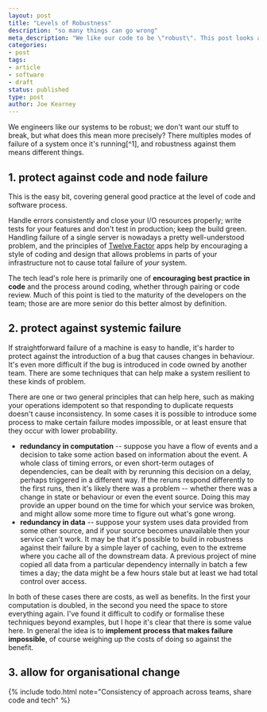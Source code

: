 ```yaml
---
layout: post
title: "Levels of Robustness"
description: "so many things can go wrong"
meta_description: "We like our code to be \"robust\". This post looks at different failure modes against which a system needs to be protected"
categories:
- post
tags:
- article
- software
- draft
status: published
type: post
author: Joe Kearney
---
```


We engineers like our systems to be robust; we don't want our stuff to break, but what does this mean more precisely? There multiples modes of failure of a system once it's running[^1], and robustness against them means different things.

## 1. protect against code and node failure

This is the easy bit, covering general good practice at the level of code and software process.

Handle errors consistently and close your I/O resources properly; write tests for your features and don't test in production; keep the build green. Handling failure of a single server is nowadays a pretty well-understood problem, and the principles of [Twelve Factor][12-factor] apps help by encouraging a style of coding and design that allows problems in parts of your infrastructure not to cause total failure of _your_ system.

The tech lead's role here is primarily one of **encouraging best practice in code** and the process around coding, whether through pairing or code review. Much of this point is tied to the maturity of the developers on the team; those are are more senior do this better almost by definition.

## 2. protect against systemic failure

If straightforward failure of a machine is easy to handle, it's harder to protect against the introduction of a bug that causes changes in behaviour. It's even more difficult if the bug is introduced in code owned by another team. There are some techniques that can help make a system resilient to these kinds of problem.

There are one or two general principles that can help here, such as making your operations idempotent so that responding to duplicate requests doesn't cause inconsistency. In some cases it is possible to introduce some process to make certain failure modes impossible, or at least ensure that they occur with lower probability.

* **redundancy in computation** -- suppose you have a flow of events and a decision to take some action based on information about the event. A whole class of timing errors, or even short-term outages of dependencies, can be dealt with by rerunning this decision on a delay, perhaps triggered in a different way. If the reruns respond differently to the first runs, then it's likely there was a problem -- whether there was a change in state or behaviour or even the event source. Doing this may provide an upper bound on the time for which your service was broken, and might allow some more time to figure out what's gone wrong.
* **redundancy in data** -- suppose your system uses data provided from some other source, and if your source becomes unavailable then your service can't work. It may be that it's possible to build in robustness against their failure by a simple layer of caching, even to the extreme where you cache all of the downstream data. A previous project of mine copied all data from a particular dependency internally in batch a few times a day; the data might be a few hours stale but at least we had total control over access.

In both of these cases there are costs, as well as benefits. In the first your computation is doubled, in the second you need the space to store everything again. I've found it difficult to codify or formalise these techniques beyond examples, but I hope it's clear that there is some value here. In general the idea is to **implement process that makes failure impossible**, of course weighing up the costs of doing so against the benefit.

## 3. allow for organisational change

{% include todo.html note="Consistency of approach across teams, share code and tech" %}

[12-factor]: https://12factor.net/

